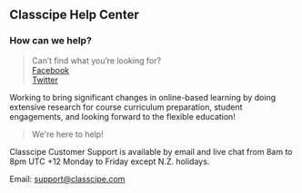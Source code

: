 ## Classcipe Help Center

### How can we help?

> Can’t find what you’re looking for?  
[Facebook](https://www.facebook.com/Classcipe)  
[Twitter](https://twitter.com/ClasscipeLtd)

Working to bring significant changes in online-based learning by doing extensive research for course curriculum preparation, student engagements, and looking forward to the flexible education!

> We're here to help!

Classcipe Customer Support is available by email and live chat from 8am to 8pm UTC +12 Monday to Friday except N.Z. holidays.

Email: support@classcipe.com